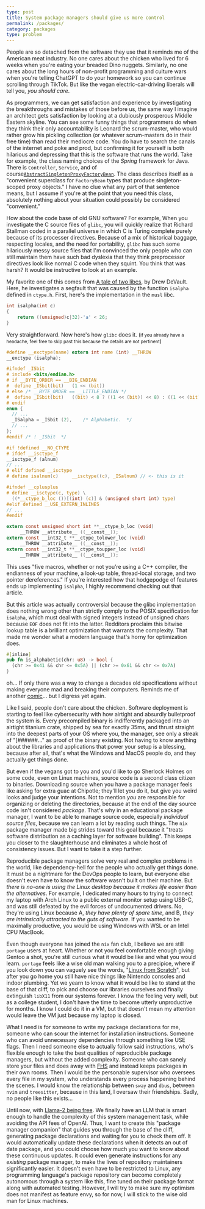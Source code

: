 ```yaml
---
type: post
title: System package managers should give us more control
permalink: /packages/
category: packages
type: problem
---
```


People are so detached from the software they use that it reminds me of the American meat industry. No one cares about the chicken who lived for 6 weeks when you're eating your breaded Dino nuggets. Similarly, no one cares about the long hours of non-profit programming and culture wars when you're telling ChatGPT to do your homework so you can continue scrolling through TikTok. But like the vegan electric-car-driving liberals will tell you, *you should care*.

As programmers, we can get satisfaction and experience by investigating the breakthroughs and mistakes of those before us, the same way I imagine an architect gets satisfaction by looking at a dubiously prosperous Middle Eastern skyline. You can see some funny things that programmers do when they think their only accountability is Leonard the scrum-master, who would rather grow his pickling collection (or whatever scrum-masters do in their free time) than read their mediocre code. You do have to search the canals of the internet and poke and prod, but confirming it for yourself is both hilarious and depressing that this is the software that runs the world. Take for example, the class naming choices of the *Spring* framework for Java. There is `Controller`, `Service`, and of course[`AbstractSingletonProxyFactoryBean`](https://github.com/spring-projects/spring-framework/blob/e1236a8672822f3d88f6658b98e56b178eff996d/spring-aop/src/main/java/org/springframework/aop/framework/AbstractSingletonProxyFactoryBean.java#L42C35-L42C35). The class describes itself as a "convenient superclass for `FactoryBean` types that produce singleton-scoped proxy objects." I have no clue what any part of that sentence means, but I assume if you're at the point that you need this class, absolutely nothing about your situation could possibly be considered "convenient."

How about the code base of old GNU software? For example, When you investigate the C source files of `glibc`, you will quickly realize that Richard Stallman coded in a parallel universe in which C is Turing complete purely because of its processer directives. Because of a mix of historical baggage, respecting locales, and the need for portability, `glibc` has such some hilariously messy source files that I'm convinced the only people who can still maintain them have such bad dyslexia that they think preprocessor directives look like normal C code when they squint. You think that was harsh? It would be instructive to look at an example.

My favorite one of this comes from [A tale of two libcs](https://christianbundy.github.io/subjective-web/submodules/sircmpwn/drewdevault.com/2020/09/25/A-story-of-two-libcs.html), by Drew DeVault. Here, he investigates a segfault that was caused by the function `isalpha` defined in `ctype.h`. First, here's the implementation in the `musl` libc.
```c
int isalpha(int c)
{
	return ((unsigned)c|32)-'a' < 26;
}
```
Very straightforward. Now here's how `glibc` does it. (<small>if you already have a headache, feel free to skip past this because the details are not pertinent</small>)
```c
#define __exctype(name) extern int name (int) __THROW
__exctype (isalpha);

#ifndef _ISbit
# include <bits/endian.h>
# if __BYTE_ORDER == __BIG_ENDIAN
#  define _ISbit(bit)	(1 << (bit))
# else /* __BYTE_ORDER == __LITTLE_ENDIAN */
#  define _ISbit(bit)	((bit) < 8 ? ((1 << (bit)) << 8) : ((1 << (bit)) >> 8))
# endif
enum {
  // ...
  _ISalpha = _ISbit (2),	/* Alphabetic.  */
  // ...
};
#endif /* ! _ISbit  */

#if !defined __NO_CTYPE
# ifdef __isctype_f
__isctype_f (alnum)
// ...
# elif defined __isctype
# define isalnum(c)     __isctype((c), _ISalnum) // <- this is it

#ifndef __cplusplus
# define __isctype(c, type) \
  ((*__ctype_b_loc ())[(int) (c)] & (unsigned short int) type)
#elif defined __USE_EXTERN_INLINES
// ...
#endif

extern const unsigned short int **__ctype_b_loc (void)
     __THROW __attribute__ ((__const__));
extern const __int32_t **__ctype_tolower_loc (void)
     __THROW __attribute__ ((__const__));
extern const __int32_t **__ctype_toupper_loc (void)
     __THROW __attribute__ ((__const__));
```
This uses "five macros, whether or not you’re using a C++ compiler, the endianness of your machine, a look-up table, thread-local storage, and two pointer dereferences." If you're interested how that hodgepodge of features ends up implementing `isalpha`, I highly recommend checking out that article. 

But this article was actually controversial because the glibc implementation does nothing wrong other than strictly comply to the POSIX specification for `isalpha`, which must deal with signed integers instead of unsigned chars because `EOF` does not fit into the latter. Redditors proclaim this bitwise lookup table is a brilliant optimization that warrants the complexity. That made me wonder what a modern language that's horny for optimization does.
```rust
#[inline]
pub fn is_alphabetic(chr: u8) -> bool {
  (chr >= 0x41 && chr <= 0x5A) || (chr >= 0x61 && chr <= 0x7A)
}
```
oh... If only there was a way to change a decades old specifications without making everyone mad and breaking their computers. Reminds me of another [comic](https://xkcd.com/927/)... but I digress yet again.

Like I said, people don't care about the chicken. Software deployment is starting to feel like cybersecurity with how airtight and absurdly bulletproof the system is. Every precompiled binary is indifferently packaged into an airtight titanium crate, shipped by sea for exactly 35ms, and thrust straight into the deepest parts of your OS where you, the manager, see only a streak of "\[######..." as proof of the binary existing. Not having to know anything about the libraries and applications that power your setup is a blessing, because after all, that's what the Windows and MacOS people do, and they actually get things done.

But even if the vegans got to you and you'd like to go Sherlock Holmes on some code, even on Linux machines, source code is a second class citizen to binaries. Downloading source when you have a package manager feels like asking for extra guac at Chipotle; they'll let you do it, but give you weird looks and judge your intentions. Not to mention *you* are responsible for organizing or deleting the directories, because at the end of the day source code isn't considered *package*. That's why in an educational package manager, I want to be able to manage source code, especially *individual source files*, because we can learn a lot by reading such things. The `nix` package manager made big strides toward this goal because it "treats software distribution as a caching layer for software building". This keeps you closer to the slaughterhouse and eliminates a whole host of consistency issues. But I want to take it a step further.

Reproducible package managers solve very real and complex problems in the world, like dependency-hell for the people who actually get things done. It must be a nightmare for the DevOps people to learn, but everyone else doesn't even have to know the software wasn't built on their machine. But *there is no-one is using the Linux desktop because it makes life easier than the alternatives*. For example, I dedicated many hours to trying to connect my laptop with Arch Linux to a public external monitor setup using USB-C, and was still defeated by the evil forces of undocumented drivers. No, they're using Linux because A, *they have plenty of spare time*, and B, *they are intrinsically attracted to the guts of software*. If you wanted to be maximally productive, you would be using Windows with WSL or an Intel CPU MacBook.

Even though everyone has joined the `nix` fan club, I believe we are still `portage` users at heart. Whether or not you feel comfortable enough giving Gentoo a shot, you're still curious what it would be like and what you would learn. `portage` feels like a wise old man walking you to a precipice, where if you look down you can vaguely see the words, "[Linux from Scratch](https://www.linuxfromscratch.org/lfs/view/development/chapter01/how.html)", but after you go home you still have nice things like Nintendo consoles and indoor plumbing. Yet we yearn to know what it would be like to stand at the base of that cliff, to pick and choose our libraries ourselves and finally extinguish `libX11` from our systems forever. I know the feeling very well, but as a college student, I don't have the time to become utterly unproductive for months. I know I could do it in a VM, but that doesn't mean my attention would leave the VM just because my laptop is closed. 

What I need is for someone to write my package declarations for me, someone who can scour the internet for installation instructions. Someone who can avoid unnecessary dependencies through something like USE flags. Then I need someone else to actually follow said instructions, who's flexible enough to take the best qualities of reproducible package managers, but without the added complexity. Someone who can sanely store your files and does away with [FHS](https://access.redhat.com/documentation/en-us/red_hat_enterprise_linux/4/html/reference_guide/s1-filesystem-fhs) and instead keeps packages in their own rooms. Then I would be the personable supervisor who oversees every file in my system, who understands every process happening behind the scenes. I would know the relationship between `sway` and `dbus`, between `nvim` and `treesitter`, because in this land, I oversaw their friendships. Sadly, no people like this exists...

Until now, with [Llama-2 being free](https://ai.meta.com/llama/). We finally have an LLM that is smart enough to handle the complexity of this system management task, while avoiding the API fees of OpenAI. Thus, I want to create this "package manager companion" that guides you through the base of the cliff, generating package declarations and waiting for you to check them off. It would automatically update these declarations when it detects an out of date package, and you could choose how much you want to know about these continuous updates. It could even generate instructions for any *existing* package manager, to make the lives of repository maintainers significantly easier. It doesn't even have to be restricted to Linux, any programming language's package repository can become completely autonomous through a system like this, fine tuned on their package format along with automated testing. However, I will try to make sure my optimism does not manifest as feature envy, so for now, I will stick to the wise old man for Linux machines.

